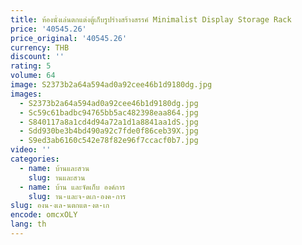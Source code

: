 ```yaml
---
title: ห้องนั่งเล่นตกแต่งตู้เก็บรูปร่างสร้างสรรค์ Minimalist Display Storage Rack
price: '40545.26'
price_original: '40545.26'
currency: THB
discount: ''
rating: 5
volume: 64
image: S2373b2a64a594ad0a92cee46b1d9180dg.jpg
images:
  - S2373b2a64a594ad0a92cee46b1d9180dg.jpg
  - Sc59c61badbc94765bb5ac482398eaa864.jpg
  - S840117a8a1cd4d94a72a1d1a8841aa1dS.jpg
  - Sdd930be3b4bd490a92c7fde0f86ceb39X.jpg
  - S9ed3ab6160c542e78f82e96f7ccacf0b7.jpg
video: ''
categories:
  - name: บ้านและสวน
    slug: านและสวน
  - name: บ้าน และจัดเก็บ องค์การ
    slug: าน-และจ-ดเก-องค-การ
slug: องน-งเล-นตกแต-งต-เก
encode: omcxOLY
lang: th
---
```

  